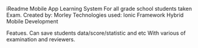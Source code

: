iReadme Mobile App Learning System
For all grade school students taken Exam.
Created by: Morley
Technologies used:
Ionic Framework Hybrid Mobile Development

Featues.
Can save students data/score/statistic and etc
With various of examination and reviewers.

<blockquote class="imgur-embed-pub" lang="en" data-id="a/hHxCO"><a href="//imgur.com/hHxCO"></a></blockquote><script async src="//s.imgur.com/min/embed.js" charset="utf-8"></script>
